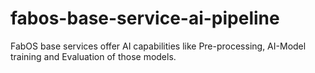 # fabos-base-service-ai-pipeline
FabOS base services offer AI capabilities like Pre-processing, AI-Model training and Evaluation of those models.
